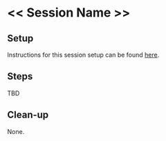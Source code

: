 # << Session Name >>

## Setup

Instructions for this session setup can be found [here]().

## Steps

TBD

## Clean-up

None.
